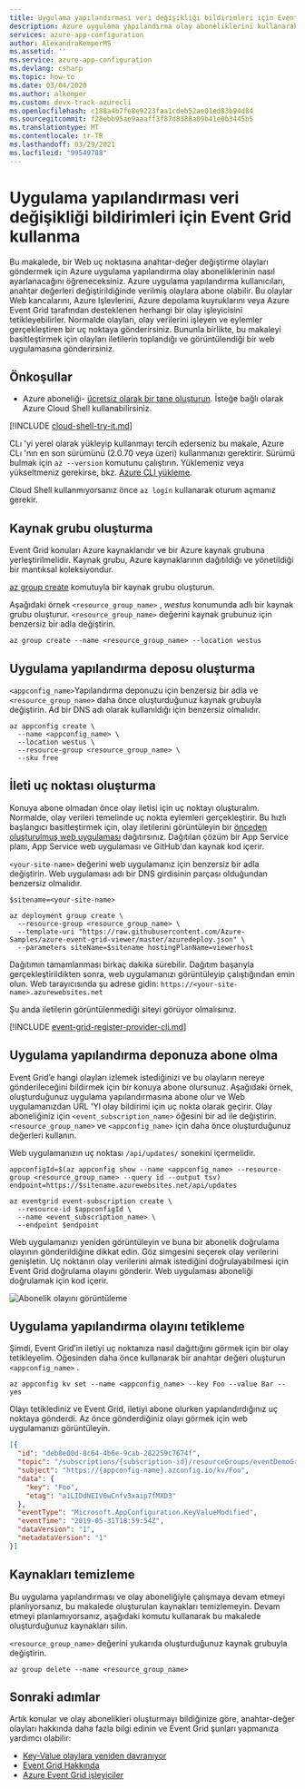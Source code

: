 ```yaml
---
title: Uygulama yapılandırması veri değişikliği bildirimleri için Event Grid kullanma
description: Azure uygulama yapılandırma olay aboneliklerini kullanarak bir Web uç noktasına anahtar-değer değiştirme olayları gönderme hakkında bilgi edinin
services: azure-app-configuration
author: AlexandraKemperMS
ms.assetid: ''
ms.service: azure-app-configuration
ms.devlang: csharp
ms.topic: how-to
ms.date: 03/04/2020
ms.author: alkemper
ms.custom: devx-track-azurecli
ms.openlocfilehash: c188a4b7fe8e9223faa1cdeb52ae01ed83b94d84
ms.sourcegitcommit: f28ebb95ae9aaaff3f87d8388a09b41e0b3445b5
ms.translationtype: MT
ms.contentlocale: tr-TR
ms.lasthandoff: 03/29/2021
ms.locfileid: "99549788"
---
```

# <a name="use-event-grid-for-app-configuration-data-change-notifications"></a>Uygulama yapılandırması veri değişikliği bildirimleri için Event Grid kullanma

Bu makalede, bir Web uç noktasına anahtar-değer değiştirme olayları göndermek için Azure uygulama yapılandırma olay aboneliklerinin nasıl ayarlanacağını öğreneceksiniz. Azure uygulama yapılandırma kullanıcıları, anahtar değerleri değiştirildiğinde verilmiş olaylara abone olabilir. Bu olaylar Web kancalarını, Azure Işlevlerini, Azure depolama kuyruklarını veya Azure Event Grid tarafından desteklenen herhangi bir olay işleyicisini tetikleyebilirler. Normalde olayları, olay verilerini işleyen ve eylemler gerçekleştiren bir uç noktaya gönderirsiniz. Bununla birlikte, bu makaleyi basitleştirmek için olayları iletilerin toplandığı ve görüntülendiği bir web uygulamasına gönderirsiniz.

## <a name="prerequisites"></a>Önkoşullar

- Azure aboneliği- [ücretsiz olarak bir tane oluşturun](https://azure.microsoft.com/free/). İsteğe bağlı olarak Azure Cloud Shell kullanabilirsiniz.

[!INCLUDE [cloud-shell-try-it.md](../../includes/cloud-shell-try-it.md)]

CLı 'yi yerel olarak yükleyip kullanmayı tercih ederseniz bu makale, Azure CLı 'nın en son sürümünü (2.0.70 veya üzeri) kullanmanızı gerektirir. Sürümü bulmak için `az --version` komutunu çalıştırın. Yüklemeniz veya yükseltmeniz gerekirse, bkz. [Azure CLI yükleme](/cli/azure/install-azure-cli).

Cloud Shell kullanmıyorsanız önce `az login` kullanarak oturum açmanız gerekir.

## <a name="create-a-resource-group"></a>Kaynak grubu oluşturma

Event Grid konuları Azure kaynaklarıdır ve bir Azure kaynak grubuna yerleştirilmelidir. Kaynak grubu, Azure kaynaklarının dağıtıldığı ve yönetildiği bir mantıksal koleksiyondur.

[az group create](/cli/azure/group) komutuyla bir kaynak grubu oluşturun. 

Aşağıdaki örnek `<resource_group_name>` , *westus* konumunda adlı bir kaynak grubu oluşturur.  `<resource_group_name>` değerini kaynak grubunuz için benzersiz bir adla değiştirin.

```azurecli-interactive
az group create --name <resource_group_name> --location westus
```

## <a name="create-an-app-configuration-store"></a>Uygulama yapılandırma deposu oluşturma

`<appconfig_name>`Yapılandırma deponuzu için benzersiz bir adla ve `<resource_group_name>` daha önce oluşturduğunuz kaynak grubuyla değiştirin. Ad bir DNS adı olarak kullanıldığı için benzersiz olmalıdır.

```azurecli-interactive
az appconfig create \
  --name <appconfig_name> \
  --location westus \
  --resource-group <resource_group_name> \
  --sku free
```

## <a name="create-a-message-endpoint"></a>İleti uç noktası oluşturma

Konuya abone olmadan önce olay iletisi için uç noktayı oluşturalım. Normalde, olay verileri temelinde uç nokta eylemleri gerçekleştirir. Bu hızlı başlangıcı basitleştirmek için, olay iletilerini görüntüleyin bir [önceden oluşturulmuş web uygulaması](https://github.com/Azure-Samples/azure-event-grid-viewer) dağıtırsınız. Dağıtılan çözüm bir App Service planı, App Service web uygulaması ve GitHub'dan kaynak kod içerir.

`<your-site-name>` değerini web uygulamanız için benzersiz bir adla değiştirin. Web uygulaması adı bir DNS girdisinin parçası olduğundan benzersiz olmalıdır.

```azurecli-interactive
$sitename=<your-site-name>

az deployment group create \
  --resource-group <resource_group_name> \
  --template-uri "https://raw.githubusercontent.com/Azure-Samples/azure-event-grid-viewer/master/azuredeploy.json" \
  --parameters siteName=$sitename hostingPlanName=viewerhost
```

Dağıtımın tamamlanması birkaç dakika sürebilir. Dağıtım başarıyla gerçekleştirildikten sonra, web uygulamanızı görüntüleyip çalıştığından emin olun. Web tarayıcısında şu adrese gidin: `https://<your-site-name>.azurewebsites.net`

Şu anda iletilerin görüntülenmediği siteyi görüyor olmalısınız.

[!INCLUDE [event-grid-register-provider-cli.md](../../includes/event-grid-register-provider-cli.md)]

## <a name="subscribe-to-your-app-configuration-store"></a>Uygulama yapılandırma deponuza abone olma

Event Grid’e hangi olayları izlemek istediğinizi ve bu olayların nereye gönderileceğini bildirmek için bir konuya abone olursunuz. Aşağıdaki örnek, oluşturduğunuz uygulama yapılandırmasına abone olur ve Web uygulamanızdan URL 'YI olay bildirimi için uç nokta olarak geçirir. Olay aboneliğiniz için `<event_subscription_name>` öğesini bir ad ile değiştirin. `<resource_group_name>` ve `<appconfig_name>` için daha önce oluşturduğunuz değerleri kullanın.

Web uygulamanızın uç noktası `/api/updates/` sonekini içermelidir.

```azurecli-interactive
appconfigId=$(az appconfig show --name <appconfig_name> --resource-group <resource_group_name> --query id --output tsv)
endpoint=https://$sitename.azurewebsites.net/api/updates

az eventgrid event-subscription create \
  --resource-id $appconfigId \
  --name <event_subscription_name> \
  --endpoint $endpoint
```

Web uygulamanızı yeniden görüntüleyin ve buna bir abonelik doğrulama olayının gönderildiğine dikkat edin. Göz simgesini seçerek olay verilerini genişletin. Uç noktanın olay verilerini almak istediğini doğrulayabilmesi için Event Grid doğrulama olayını gönderir. Web uygulaması aboneliği doğrulamak için kod içerir.

![Abonelik olayını görüntüleme](./media/quickstarts/event-grid/view-subscription-event.png)

## <a name="trigger-an-app-configuration-event"></a>Uygulama yapılandırma olayını tetikleme

Şimdi, Event Grid’in iletiyi uç noktanıza nasıl dağıttığını görmek için bir olay tetikleyelim. Öğesinden daha önce kullanarak bir anahtar değeri oluşturun `<appconfig_name>` .

```azurecli-interactive
az appconfig kv set --name <appconfig_name> --key Foo --value Bar --yes
```

Olayı tetiklediniz ve Event Grid, iletiyi abone olurken yapılandırdığınız uç noktaya gönderdi. Az önce gönderdiğiniz olayı görmek için web uygulamanızı görüntüleyin.

```json
[{
  "id": "deb8e00d-8c64-4b6e-9cab-282259c7674f",
  "topic": "/subscriptions/{subscription-id}/resourceGroups/eventDemoGroup/providers/microsoft.appconfiguration/configurationstores/{appconfig-name}",
  "subject": "https://{appconfig-name}.azconfig.io/kv/Foo",
  "data": {
    "key": "Foo",
    "etag": "a1LIDdNEIV6wCnfv3xaip7fMXD3"
  },
  "eventType": "Microsoft.AppConfiguration.KeyValueModified",
  "eventTime": "2019-05-31T18:59:54Z",
  "dataVersion": "1",
  "metadataVersion": "1"
}]
```

## <a name="clean-up-resources"></a>Kaynakları temizleme
Bu uygulama yapılandırması ve olay aboneliğiyle çalışmaya devam etmeyi planlıyorsanız, bu makalede oluşturulan kaynakları temizlemeyin. Devam etmeyi planlamıyorsanız, aşağıdaki komutu kullanarak bu makalede oluşturduğunuz kaynakları silin.

`<resource_group_name>` değerini yukarıda oluşturduğunuz kaynak grubuyla değiştirin.

```azurecli-interactive
az group delete --name <resource_group_name>
```

## <a name="next-steps"></a>Sonraki adımlar

Artık konular ve olay abonelikleri oluşturmayı bildiğinize göre, anahtar-değer olayları hakkında daha fazla bilgi edinin ve Event Grid şunları yapmanıza yardımcı olabilir:

- [Key-Value olaylara yeniden davranıyor](concept-app-configuration-event.md)
- [Event Grid Hakkında](../event-grid/overview.md)
- [Azure Event Grid işleyiciler](../event-grid/event-handlers.md)
